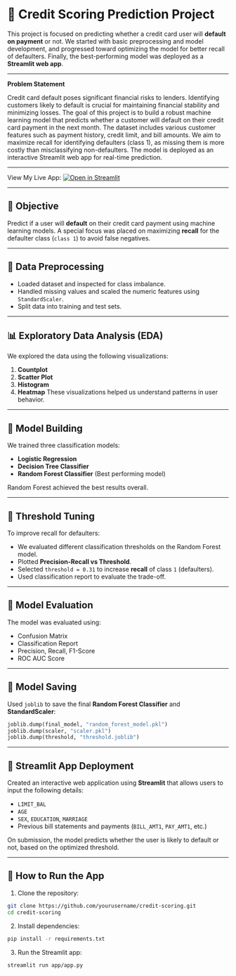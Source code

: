 # 🧾 Credit Scoring Prediction Project

This project is focused on predicting whether a credit card user will **default on payment** or not. We started with basic preprocessing and model development, and progressed toward optimizing the model for better recall of defaulters. Finally, the best-performing model was deployed as a **Streamlit web app**.

---
**Problem Statement**

Credit card default poses significant financial risks to lenders. Identifying customers likely to default is crucial for maintaining financial stability and minimizing losses. The goal of this project is to build a robust machine learning model that predicts whether a customer will default on their credit card payment in the next month. The dataset includes various customer features such as payment history, credit limit, and bill amounts. We aim to maximize recall for identifying defaulters (class 1), as missing them is more costly than misclassifying non-defaulters. The model is deployed as an interactive Streamlit web app for real-time prediction.

---

View My Live App: [![Open in Streamlit](https://static.streamlit.io/badges/streamlit_badge_black_white.svg)](https://huggingface.co/spaces/ashnaxhaikh/Credit_Scoring)


---

## 📌 Objective

Predict if a user will **default** on their credit card payment using machine learning models. A special focus was placed on maximizing **recall** for the defaulter class (`class 1`) to avoid false negatives.

---

## 🧼 Data Preprocessing

* Loaded dataset and inspected for class imbalance.
* Handled missing values and scaled the numeric features using `StandardScaler`.
* Split data into training and test sets.

---

## 📊 Exploratory Data Analysis (EDA)

We explored the data using the following visualizations:

1. **Countplot**
2. **Scatter Plot** 
3. **Histogram**
4. **Heatmap**
These visualizations helped us understand patterns in user behavior.

---

## 🤖 Model Building

We trained three classification models:

* **Logistic Regression**
* **Decision Tree Classifier**
* **Random Forest Classifier** (Best performing model)

Random Forest achieved the best results overall.

---

## 🎯 Threshold Tuning

To improve recall for defaulters:

* We evaluated different classification thresholds on the Random Forest model.
* Plotted **Precision-Recall vs Threshold**.
* Selected `threshold = 0.31` to increase **recall** of class `1` (defaulters).
* Used classification report to evaluate the trade-off.

---

## 🧪 Model Evaluation

The model was evaluated using:

* Confusion Matrix
* Classification Report
* Precision, Recall, F1-Score
* ROC AUC Score

---

## 💾 Model Saving

Used `joblib` to save the final **Random Forest Classifier** and **StandardScaler**:

```python
joblib.dump(final_model, "random_forest_model.pkl")
joblib.dump(scaler, "scaler.pkl")
joblib.dump(threshold, "threshold.joblib")
```

---

## 🚀 Streamlit App Deployment

Created an interactive web application using **Streamlit** that allows users to input the following details:

* `LIMIT_BAL`
* `AGE`
* `SEX`, `EDUCATION`, `MARRIAGE`
* Previous bill statements and payments (`BILL_AMT1`, `PAY_AMT1`, etc.)

On submission, the model predicts whether the user is likely to default or not, based on the optimized threshold.

---

## 📌 How to Run the App

1. Clone the repository:

```bash
git clone https://github.com/yourusername/credit-scoring.git
cd credit-scoring
```

2. Install dependencies:

```bash
pip install -r requirements.txt
```

3. Run the Streamlit app:

```bash
streamlit run app/app.py
```
